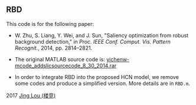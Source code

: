 ## RBD

This code is for the following paper:

 - W. Zhu, S. Liang, Y. Wei, and J. Sun, "Saliency optimization from robust background detection," in *Proc. IEEE Conf. Comput. Vis. Pattern Recognit.*, 2014, pp. 2814–2821.

 - The original MATLAB source code is: [yichenw-mcode_addslicsourcecode_8_30_2014.rar](https://raw.githubusercontent.com/jinglou/p2017-hcn-co-sod/master/HCN/RBD/yichenw-mcode_addslicsourcecode_8_30_2014.rar)

 - In order to integrate RBD into the proposed HCN model, we remove some codes and produce a simplified version. More details are in `RBD.m`.

2017 [Jing Lou (楼竞)](http://www.loujing.com/)
